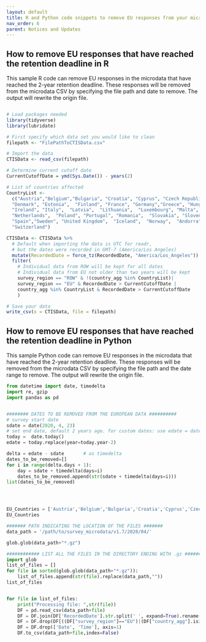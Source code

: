 ```yaml
---
layout: default
title: R and Python code snippets to remove EU responses from your microdata
nav_order: 6
parent: Notices and Updates
---
```


## How to remove EU responses that have reached the retention deadline in R

This sample R code can remove EU responses in the microdata that have reached the 2-year retention deadline. These responses will be removed from the microdata CSV by specifying the file path and date to remove. The output will rewrite the origin file.
```r

# Load packages needed
library(tidyverse)
library(lubridate)

# First specify which data set you would like to clean
filepath <- "FilePathToCTISData.csv"

# Import the data
CTISData <- read_csv(filepath)

# Determine current cutoff date
CurrentCutoffDate = ymd(Sys.Date()) - years(2)

# List of countries affected
CountryList <- 
  c("Austria","Belgium","Bulgaria", "Croatia", "Cyprus", "Czech Republic", 
  "Denmark", "Estonia",  "Finland", "France", "Germany","Greece", "Hungary", 
  "Ireland", "Italy",  "Latvia",  "Lithuania",  "Luxembourg", "Malta",  
  "Netherlands",  "Poland", "Portugal", "Romania",  "Slovakia", "Slovenia", 
  "Spain","Sweden", "United Kingdom",  "Iceland",  "Norway",  "Andorra", 
  "Switzerland")

CTISData <- CTISData %>%
  # Default when importing the data is UTC for readr, 
  # but the dates were recorded in GMT-7 (America/Los Angeles)
  mutate(RecordedDate = force_tz(RecordedDate, "America/Los_Angeles")) %>%
  filter(
    # Individual data from ROW will be kept for all dates
    # Individual data from EU not older than two years will be kept
    survey_region == "ROW" & !(country_agg %in% CountryList)| 
    survey_region == "EU" & RecordedDate > CurrentCutoffDate |
    country_agg %in% CountryList & RecordedDate > CurrentCutoffDate
    )

# Save your data
write_csv(x = CTISData, file = filepath)

```

## How to remove EU responses that have reached the retention deadline in Python
This sample Python code can remove EU responses in the microdata that have reached the 2-year retention deadline. These responses will be removed from the microdata CSV by specifying the file path and the date range to remove. The output will rewrite the origin file.

```py
from datetime import date, timedelta
import re, gzip
import pandas as pd


######## DATES TO BE REMOVED FROM THE EUROPEAN DATA ##########
# survey start date
sdate = date(2020, 4, 23)   
# set end date, default 2 years age. for custom dates: use edate = date(year,month,day) like sdate
today =  date.today()
edate = today.replace(year=today.year-2) 

delta = edate - sdate       # as timedelta
dates_to_be_removed=[]
for i in range(delta.days + 1):
    day = sdate + timedelta(days=i)
    dates_to_be_removed.append(str(sdate + timedelta(days=i)))
list(dates_to_be_removed)




EU_Countries = ['Austria','Belgium','Bulgaria','Croatia','Cyprus','Czech Republic','Denmark','Estonia','Finland','France','Germany','Greece','Hungary','Ireland','Italy','Latvia','Lithuania','Luxembourg','Malta','Netherlands','Poland','Portugal','Romania','Slovakia','Slovenia','Spain','Sweden','United Kingdom','Iceland','Norway','Andorra','Switzerland']
EU_Countries

####### PATH INDICATING THE LOCATION OF THE FILES ####### 
data_path = '/path/to/survey_microdata/v1.7/2020/04/'

glob.glob(data_path+"*.gz")

############ LIST ALL THE FILES IN THE DIRECTORY ENDING WITH .gz ############
import glob
list_of_files = []
for file in sorted(glob.glob(data_path+"*.gz")):
    list_of_files.append(str(file).replace(data_path,""))
list_of_files 


for file in list_of_files:
    print("Processing file: ",str(file))
    DF = pd.read_csv(data_path+file)
    DF = DF.join(DF['RecordedDate'].str.split(' ', expand=True).rename(columns={0:'Date', 1:'Time'}))     
    DF = DF.drop(DF[((DF["survey_region"]=="EU")|(DF["country_agg"].isin(EU_Countries))) & (DF["Date"].isin(dates_to_be_removed))].index)
    DF = DF.drop(['Date', 'Time'], axis=1)
    DF.to_csv(data_path+file,index=False)

```